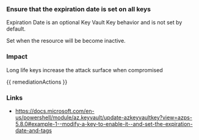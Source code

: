 
### Ensure that the expiration date is set on all keys

Expiration Date is an optional Key Vault Key behavior and is not set by default.

Set when the resource will be become inactive.

### Impact
Long life keys increase the attack surface when compromised

<!-- DO NOT CHANGE -->
{{ remediationActions }}

### Links
- https://docs.microsoft.com/en-us/powershell/module/az.keyvault/update-azkeyvaultkey?view=azps-5.8.0#example-1--modify-a-key-to-enable-it--and-set-the-expiration-date-and-tags
        